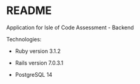 # README

Application for Isle of Code Assessment - Backend

Technologies:

* Ruby version 3.1.2

* Rails version 7.0.3.1

* PostgreSQL 14
